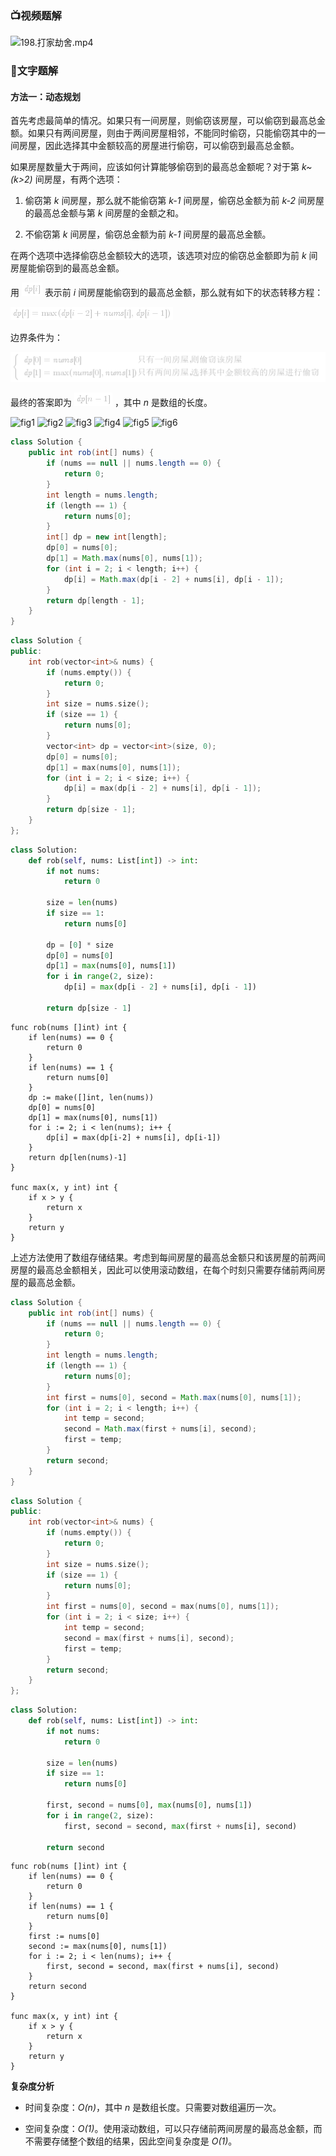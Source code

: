 ### 📺视频题解  

![198.打家劫舍.mp4](0c807bbf-a976-48e3-8db5-cfbe7a9c80d7)

### 📖文字题解

#### 方法一：动态规划

首先考虑最简单的情况。如果只有一间房屋，则偷窃该房屋，可以偷窃到最高总金额。如果只有两间房屋，则由于两间房屋相邻，不能同时偷窃，只能偷窃其中的一间房屋，因此选择其中金额较高的房屋进行偷窃，可以偷窃到最高总金额。

如果房屋数量大于两间，应该如何计算能够偷窃到的最高总金额呢？对于第 *k~(k>2)* 间房屋，有两个选项：

1. 偷窃第 *k* 间房屋，那么就不能偷窃第 *k-1* 间房屋，偷窃总金额为前 *k-2* 间房屋的最高总金额与第 *k* 间房屋的金额之和。

2. 不偷窃第 *k* 间房屋，偷窃总金额为前 *k-1* 间房屋的最高总金额。

在两个选项中选择偷窃总金额较大的选项，该选项对应的偷窃总金额即为前 *k* 间房屋能偷窃到的最高总金额。

用 ![\textit{dp}\[i\] ](./p__textit{dp}_i__.png)  表示前 *i* 间房屋能偷窃到的最高总金额，那么就有如下的状态转移方程：

![\textit{dp}\[i\]=\max(\textit{dp}\[i-2\]+\textit{nums}\[i\],\textit{dp}\[i-1\]) ](./p___textit{dp}_i__=_max_textit{dp}_i-2_+textit{nums}_i_,_textit{dp}_i-1____.png) 

边界条件为：

![\begin{cases}\textit{dp}\[0\]=\textit{nums}\[0\]&只有一间房屋，则偷窃该房屋\\\textit{dp}\[1\]=\max(\textit{nums}\[0\],\textit{nums}\[1\])&只有两间房屋，选择其中金额较高的房屋进行偷窃\end{cases} ](./p___begin{cases}_textit{dp}_0__=_textit{nums}_0__&_只有一间房屋，则偷窃该房屋__textit{dp}_1__=_max_textit{nums}_0_,_textit{nums}_1___&_只有两间房屋，选择其中金额较高的房屋进行偷窃_end{cases}__.png) 

最终的答案即为 ![\textit{dp}\[n-1\] ](./p__textit{dp}_n-1__.png) ，其中 *n* 是数组的长度。

 ![fig1](https://assets.leetcode-cn.com/solution-static/198/1.PNG) ![fig2](https://assets.leetcode-cn.com/solution-static/198/2.PNG) ![fig3](https://assets.leetcode-cn.com/solution-static/198/3.PNG) ![fig4](https://assets.leetcode-cn.com/solution-static/198/4.PNG) ![fig5](https://assets.leetcode-cn.com/solution-static/198/5.PNG) ![fig6](https://assets.leetcode-cn.com/solution-static/198/6.PNG) 

```Java [sol1-Java]
class Solution {
    public int rob(int[] nums) {
        if (nums == null || nums.length == 0) {
            return 0;
        }
        int length = nums.length;
        if (length == 1) {
            return nums[0];
        }
        int[] dp = new int[length];
        dp[0] = nums[0];
        dp[1] = Math.max(nums[0], nums[1]);
        for (int i = 2; i < length; i++) {
            dp[i] = Math.max(dp[i - 2] + nums[i], dp[i - 1]);
        }
        return dp[length - 1];
    }
}
```

```C++ [sol1-C++]
class Solution {
public:
    int rob(vector<int>& nums) {
        if (nums.empty()) {
            return 0;
        }
        int size = nums.size();
        if (size == 1) {
            return nums[0];
        }
        vector<int> dp = vector<int>(size, 0);
        dp[0] = nums[0];
        dp[1] = max(nums[0], nums[1]);
        for (int i = 2; i < size; i++) {
            dp[i] = max(dp[i - 2] + nums[i], dp[i - 1]);
        }
        return dp[size - 1];
    }
};
```

```Python [sol1-Python3]
class Solution:
    def rob(self, nums: List[int]) -> int:
        if not nums:
            return 0

        size = len(nums)
        if size == 1:
            return nums[0]
        
        dp = [0] * size
        dp[0] = nums[0]
        dp[1] = max(nums[0], nums[1])
        for i in range(2, size):
            dp[i] = max(dp[i - 2] + nums[i], dp[i - 1])
        
        return dp[size - 1]
```

```golang [sol1-Golang]
func rob(nums []int) int {
    if len(nums) == 0 {
        return 0
    }
    if len(nums) == 1 {
        return nums[0]
    }
    dp := make([]int, len(nums))
    dp[0] = nums[0]
    dp[1] = max(nums[0], nums[1])
    for i := 2; i < len(nums); i++ {
        dp[i] = max(dp[i-2] + nums[i], dp[i-1])
    }
    return dp[len(nums)-1]
}

func max(x, y int) int {
    if x > y {
        return x
    }
    return y
}
```

上述方法使用了数组存储结果。考虑到每间房屋的最高总金额只和该房屋的前两间房屋的最高总金额相关，因此可以使用滚动数组，在每个时刻只需要存储前两间房屋的最高总金额。

```Java [sol2-Java]
class Solution {
    public int rob(int[] nums) {
        if (nums == null || nums.length == 0) {
            return 0;
        }
        int length = nums.length;
        if (length == 1) {
            return nums[0];
        }
        int first = nums[0], second = Math.max(nums[0], nums[1]);
        for (int i = 2; i < length; i++) {
            int temp = second;
            second = Math.max(first + nums[i], second);
            first = temp;
        }
        return second;
    }
}
```

```C++ [sol2-C++]
class Solution {
public:
    int rob(vector<int>& nums) {
        if (nums.empty()) {
            return 0;
        }
        int size = nums.size();
        if (size == 1) {
            return nums[0];
        }
        int first = nums[0], second = max(nums[0], nums[1]);
        for (int i = 2; i < size; i++) {
            int temp = second;
            second = max(first + nums[i], second);
            first = temp;
        }
        return second;
    }
};
```

```Python [sol2-Python3]
class Solution:
    def rob(self, nums: List[int]) -> int:
        if not nums:
            return 0

        size = len(nums)
        if size == 1:
            return nums[0]
        
        first, second = nums[0], max(nums[0], nums[1])
        for i in range(2, size):
            first, second = second, max(first + nums[i], second)
        
        return second
```

```golang [sol2-Golang]
func rob(nums []int) int {
    if len(nums) == 0 {
        return 0
    }
    if len(nums) == 1 {
        return nums[0]
    }
    first := nums[0]
    second := max(nums[0], nums[1])
    for i := 2; i < len(nums); i++ {
        first, second = second, max(first + nums[i], second)
    }
    return second
}

func max(x, y int) int {
    if x > y {
        return x
    }
    return y
}
```

**复杂度分析**

* 时间复杂度：*O(n)*，其中 *n* 是数组长度。只需要对数组遍历一次。

* 空间复杂度：*O(1)*。使用滚动数组，可以只存储前两间房屋的最高总金额，而不需要存储整个数组的结果，因此空间复杂度是 *O(1)*。
